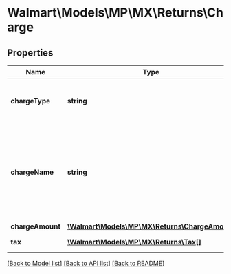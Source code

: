 # Walmart\Models\MP\MX\Returns\Charge

## Properties

Name | Type | Description | Notes
------------ | ------------- | ------------- | -------------
**chargeType** | **string** | The category type. (e.g., 'PRODUCT' or 'FEE') | [optional]
**chargeName** | **string** | If chargeType is PRODUCT, chargeName is Item Price. If chargeType is SHIPPING, chargeName is Shipping | [optional]
**chargeAmount** | [**\Walmart\Models\MP\MX\Returns\ChargeAmount**](ChargeAmount.md) |  | [optional]
**tax** | [**\Walmart\Models\MP\MX\Returns\Tax[]**](Tax.md) | Taxes for each charge | [optional]


[[Back to Model list]](./) [[Back to API list]](../../../../../README.md#supported-apis) [[Back to README]](../../../../../README.md)
